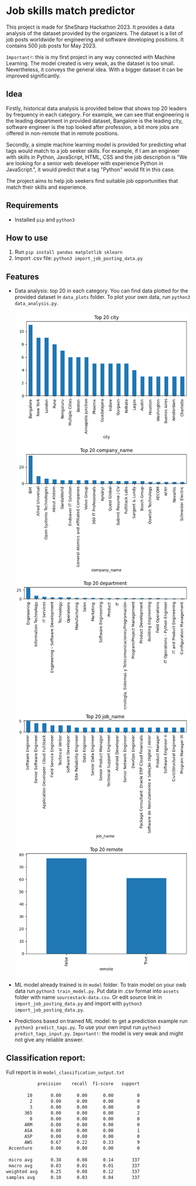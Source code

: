 # Job skills match predictor

This project is made for SheSharp Hackathon 2023.
It provides a data analysis of the dataset provided by the organizers.
The dataset is a list of job posts worldwide for engineering and software developing positions.
It contains 500 job posts for May 2023.

`Important!`: this is my first project in any way connected with Machine Learning.
The model created is very weak, as the dataset is too small.
Nevertheless, it conveys the general idea. With a bigger dataset it can be improved significantly.

## Idea

Firstly, historical data analysis is provided below that shows top 20 leaders by frequency in each category.
For example, we can see that engineering is the leading department in provided dataset, Bangalore is the leading city, software engineer is the top looked after profession, a bit more jobs are offered in non-remote that in remote positions.

Secondly, a simple machine learning model is provided for predicting what tags would match to a job seeker skills.
For example, if I am an engineer with skills in Python, JavaScript, HTML, CSS and the job description is "We are looking for a senior web developer with experience Python in JavaScript.", it would predict that a tag "Python" would fit in this case.

The project aims to help job seekers find suitable job opportunities that match their skills and experience.

## Requirements

- Installed `pip` and `python3`

## How to use

1. Run `pip install pandas matplotlib sklearn`
2. Import .csv file: `python3 import_job_posting_data.py`

## Features

- Data analysis: top 20 in each category. You can find data plotted for the provided dataset in `data_plots` folder.
  To plot your own data, run `python3 data_analysis.py`.

  ![Top 20 cities](/data_plots/city_plot.png)
  ![Top 20 companies](/data_plots/company_name_plot.png)
  ![Top 20 departments](/data_plots/department_plot.png)
  ![Top 20 job names](/data_plots/job_name_plot.png)
  ![Remote vs non-remote jobs](/data_plots/remote_plot.png)

- ML model already trained is in `model` folder. To train model on your owb data run `python3 train_model.py`. Put data in .csv format into `assets` folder with name `sourcestack-data.csv`. Or edit source link in `import_job_posting_data.py` and import with `python3 import_job_posting_data.py`.
- Predictions based on trained ML model: to get a prediction example run `python3 predict_tags.py`.
  To use your own input run `python3 predict_tags_input.py`. `Important!`: the model is very weak and might not give any reliable answer.

## Classification report:

Full report is in `model_classification_output.txt`

                precision    recall  f1-score   support

            10       0.00      0.00      0.00         0
             2       0.00      0.00      0.00         0
             3       0.00      0.00      0.00         0
           365       0.00      0.00      0.00         2
             8       0.00      0.00      0.00         0
           ARM       0.00      0.00      0.00         0
           ASA       0.00      0.00      0.00         1
           ASP       0.00      0.00      0.00         0
           AWS       0.67      0.22      0.33         9
     Accenture       0.00      0.00      0.00         0

     micro avg       0.38      0.08      0.14       337
     macro avg       0.03      0.01      0.01       337
    weighted avg     0.25      0.08      0.12       337
    samples avg      0.10      0.03      0.04       337
